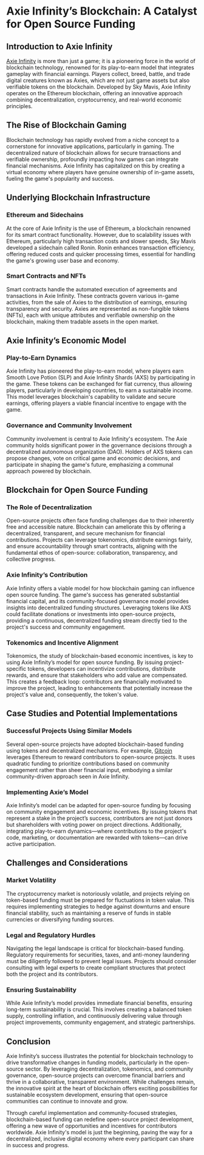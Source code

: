 # Axie Infinity’s Blockchain: A Catalyst for Open Source Funding

## Introduction to Axie Infinity

[Axie Infinity](https://axieinfinity.com/) is more than just a game; it is a pioneering force in the world of blockchain technology, renowned for its play-to-earn model that integrates gameplay with financial earnings. Players collect, breed, battle, and trade digital creatures known as Axies, which are not just game assets but also verifiable tokens on the blockchain. Developed by Sky Mavis, Axie Infinity operates on the Ethereum blockchain, offering an innovative approach combining decentralization, cryptocurrency, and real-world economic principles.

## The Rise of Blockchain Gaming

Blockchain technology has rapidly evolved from a niche concept to a cornerstone for innovative applications, particularly in gaming. The decentralized nature of blockchain allows for secure transactions and verifiable ownership, profoundly impacting how games can integrate financial mechanisms. Axie Infinity has capitalized on this by creating a virtual economy where players have genuine ownership of in-game assets, fueling the game's popularity and success. 

## Underlying Blockchain Infrastructure

### Ethereum and Sidechains

At the core of Axie Infinity is the use of Ethereum, a blockchain renowned for its smart contract functionality. However, due to scalability issues with Ethereum, particularly high transaction costs and slower speeds, Sky Mavis developed a sidechain called Ronin. Ronin enhances transaction efficiency, offering reduced costs and quicker processing times, essential for handling the game's growing user base and economy.

### Smart Contracts and NFTs

Smart contracts handle the automated execution of agreements and transactions in Axie Infinity. These contracts govern various in-game activities, from the sale of Axies to the distribution of earnings, ensuring transparency and security. Axies are represented as non-fungible tokens (NFTs), each with unique attributes and verifiable ownership on the blockchain, making them tradable assets in the open market.

## Axie Infinity’s Economic Model

### Play-to-Earn Dynamics

Axie Infinity has pioneered the play-to-earn model, where players earn Smooth Love Potion (SLP) and Axie Infinity Shards (AXS) by participating in the game. These tokens can be exchanged for fiat currency, thus allowing players, particularly in developing countries, to earn a sustainable income. This model leverages blockchain's capability to validate and secure earnings, offering players a viable financial incentive to engage with the game.

### Governance and Community Involvement

Community involvement is central to Axie Infinity's ecosystem. The Axie community holds significant power in the governance decisions through a decentralized autonomous organization (DAO). Holders of AXS tokens can propose changes, vote on critical game and economic decisions, and participate in shaping the game's future, emphasizing a communal approach powered by blockchain.

## Blockchain for Open Source Funding

### The Role of Decentralization

Open-source projects often face funding challenges due to their inherently free and accessible nature. Blockchain can ameliorate this by offering a decentralized, transparent, and secure mechanism for financial contributions. Projects can leverage tokenomics, distribute earnings fairly, and ensure accountability through smart contracts, aligning with the fundamental ethos of open-source: collaboration, transparency, and collective progress.

### Axie Infinity’s Contribution

Axie Infinity offers a viable model for how blockchain gaming can influence open source funding. The game's success has generated substantial financial capital, and its community-focused governance model provides insights into decentralized funding structures. Leveraging tokens like AXS could facilitate donations or investments into open-source projects, providing a continuous, decentralized funding stream directly tied to the project's success and community engagement.

### Tokenomics and Incentive Alignment

Tokenomics, the study of blockchain-based economic incentives, is key to using Axie Infinity’s model for open source funding. By issuing project-specific tokens, developers can incentivize contributions, distribute rewards, and ensure that stakeholders who add value are compensated. This creates a feedback loop: contributors are financially motivated to improve the project, leading to enhancements that potentially increase the project's value and, consequently, the token's value.

## Case Studies and Potential Implementations

### Successful Projects Using Similar Models

Several open-source projects have adopted blockchain-based funding using tokens and decentralized mechanisms. For example, [Gitcoin](https://gitcoin.co/) leverages Ethereum to reward contributors to open-source projects. It uses quadratic funding to prioritize contributions based on community engagement rather than sheer financial input, embodying a similar community-driven approach seen in Axie Infinity.

### Implementing Axie’s Model

Axie Infinity’s model can be adapted for open-source funding by focusing on community engagement and economic incentives. By issuing tokens that represent a stake in the project’s success, contributors are not just donors but shareholders with voting power on project directions. Additionally, integrating play-to-earn dynamics—where contributions to the project's code, marketing, or documentation are rewarded with tokens—can drive active participation.

## Challenges and Considerations

### Market Volatility

The cryptocurrency market is notoriously volatile, and projects relying on token-based funding must be prepared for fluctuations in token value. This requires implementing strategies to hedge against downturns and ensure financial stability, such as maintaining a reserve of funds in stable currencies or diversifying funding sources.

### Legal and Regulatory Hurdles

Navigating the legal landscape is critical for blockchain-based funding. Regulatory requirements for securities, taxes, and anti-money laundering must be diligently followed to prevent legal issues. Projects should consider consulting with legal experts to create compliant structures that protect both the project and its contributors.

### Ensuring Sustainability

While Axie Infinity’s model provides immediate financial benefits, ensuring long-term sustainability is crucial. This involves creating a balanced token supply, controlling inflation, and continuously delivering value through project improvements, community engagement, and strategic partnerships.

## Conclusion

Axie Infinity’s success illustrates the potential for blockchain technology to drive transformative changes in funding models, particularly in the open-source sector. By leveraging decentralization, tokenomics, and community governance, open-source projects can overcome financial barriers and thrive in a collaborative, transparent environment. While challenges remain, the innovative spirit at the heart of blockchain offers exciting possibilities for sustainable ecosystem development, ensuring that open-source communities can continue to innovate and grow. 

Through careful implementation and community-focused strategies, blockchain-based funding can redefine open-source project development, offering a new wave of opportunities and incentives for contributors worldwide. Axie Infinity's model is just the beginning, paving the way for a decentralized, inclusive digital economy where every participant can share in success and progress.